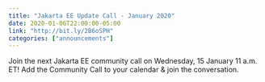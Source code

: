 ```yaml
---
title: "Jakarta EE Update Call - January 2020"
date: 2020-01-06T22:00:00-05:00
link: "http://bit.ly/2B6oSPH"
categories: ["announcements"]
---
```


Join the next Jakarta EE community call on Wednesday, 15 January 11 a.m. ET! Add the Community Call to your calendar & join the conversation.
